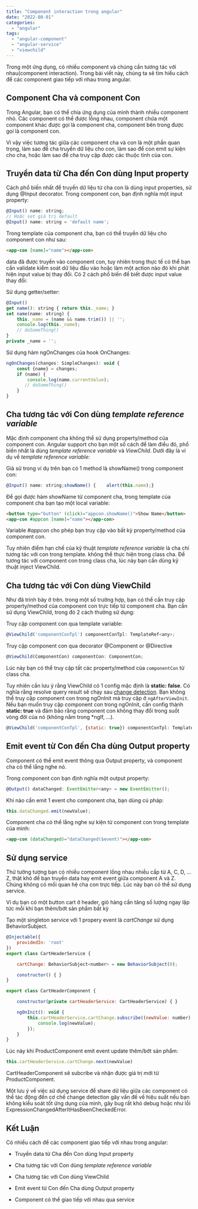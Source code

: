 ```yaml
---
title: "Component interaction trong angular"
date: "2022-08-01"
categories: 
  - "angular"
tags: 
  - "angular-component"
  - "angular-service"
  - "viewchild"
---
```


Trong một ứng dụng, có nhiều component và chúng cần tương tác với nhau(component interaction). Trong bài viết này, chúng ta sẽ tìm hiểu cách để các component giao tiếp với nhau trong angular.

## Component Cha và component Con

Trong Angular, bạn có thể chia ứng dụng của mình thành nhiều component nhỏ. Các component có thể được lồng nhau, component chứa một component khác được gọi là component cha, component bên trong được gọi là component con.

Vì vậy việc tương tác giữa các component cha và con là một phần quan trọng, làm sao để cha truyền dữ liệu cho con, làm sao để con emit sự kiện cho cha, hoặc làm sao để cha truy cập được các thuộc tính của con.

## Truyền data từ Cha đến Con dùng Input property

Cách phổ biến nhất để truyền dữ liệu từ cha con là dùng input properties, sử dụng @Input decorator. Trong component con, bạn định nghĩa một input property:

```js
@Input() name: string;
// Hoặc set giá trị default
@Input() name: string = 'default name';
```

Trong template của component cha, bạn có thể truyền dữ liệu cho component con như sau:

```html
<app-con [name]="name"></app-con>
```

data đã được truyền vào component con, tuy nhiên trong thực tế có thể bạn cần validate kiểm soát dữ liệu đầu vào hoặc làm một action nào đó khi phát hiện input value bị thay đổi. Có 2 cách phổ biến để biết được input value thay đổi:

Sử dụng getter/setter:

```js
@Input()
get name(): string { return this._name; }
set name(name: string) {
    this._name = (name && name.trim()) || '';
    console.log(this._name);
    // doSomeThing()
}
private _name = '';
```

Sử dụng hàm ngOnChanges của hook OnChanges:

```js
ngOnChanges(changes: SimpleChanges): void {
    const {name} = changes;
    if (name) {
        console.log(name.currentValue);
       // doSomeThing()
    }
}
```

## Cha tương tác với Con dùng _template reference variable_

Mặc định component cha không thể sử dụng property/method của component con. Angular support cho bạn một số cách để làm điều đó, phổ biến nhất là dùng _template reference variable_ và _ViewChild_. Dưới đây là ví dụ về _template reference variable_:

Giả sử trong ví dụ trên bạn có 1 method là showName() trong component con:

```js
@Input() name: string;showName() {    alert(this.name);}
```

Để gọi được hàm showName từ component cha, trong template của component cha bạn tạo một local variable:

```html
<button type="button" (click)="appcon.showName()">Show Name</button>
<app-con #appcon [name]="name"></app-con>
```

Variable _#appcon_ cho phép bạn truy cập vào bất kỳ property/method của component con.

Tuy nhiên điểm hạn chế của kỹ thuật _template reference variable_ là cha chỉ tương tác với con trong template. không thể thực hiện trong class cha. Để tương tác với component con trong class cha, lúc này bạn cần dùng kỹ thuật inject ViewChild.

## Cha tương tác với Con dùng ViewChild

Như đã trình bày ở trên. trong một số trường hợp, bạn có thể cần truy cập property/method của component con trực tiếp từ component cha. Bạn cần sử dụng ViewChild, trong đó 2 cách thường sử dụng:

Truy cập component con qua template variable:

```js
@ViewChild('componentConTpl') componentConTpl: TemplateRef<any>;
```

Truy cập component con qua decorator @Component or @Directive

```js
@ViewChild(ComponentCon) componentCon: ComponentCon;
```

Lúc này bạn có thể truy cập tất các property/method của `componentCon` từ class cha.

Tuy nhiên cần lưu ý rằng ViewChild có 1 config mặc định là **static: false**. Có nghĩa rằng resolve query result sẽ chạy sau [change detection](/angular-lifecycle-va-change-detection). Bạn không thể truy cập component con trong ngOnInit mà truy cập ở `ngAfterViewInit`. Nếu bạn muốn truy cập component con trong ngOnInit, cần config thành **static: true** và đảm bảo rằng component con không thay đổi trong suốt vòng đời của nó (không nằm trong \*ngIf, ...).

```js
@ViewChild('componentConTpl', {static: true}) componentConTpl: TemplateRef<any>;
```

## Emit event từ Con đến Cha dùng Output property

Component có thể emit event thông qua Output property, và component cha có thể lắng nghe nó.

Trong component con bạn định nghĩa một output property:

```js
@Output() dataChanged: EventEmitter<any> = new EventEmitter();
```

Khi nào cần emit 1 event cho component cha, bạn dùng cú pháp:

```js
this.dataChanged.emit(newValue);
```

Component cha có thể lắng nghe sự kiện từ component con trong template của mình:

```html
<app-con (dataChanged)="dataChanged($event)"></app-con>
```

## Sử dụng service

Thử tưởng tượng bạn có nhiều component lồng nhau nhiều cấp từ A, C, D, ... Z, thật khó để bạn truyền data hay emit event giữa component A và Z. Chúng không có mối quan hệ cha con trực tiếp. Lúc này bạn có thể sử dụng service.

Ví dụ bạn có một button cart ở header, giỏ hàng cần tăng số lượng ngay lập tức mỗi khi bạn thêm/bớt sản phẩm bất kỳ

Tạo một singleton service với 1 propery event là _cartChange_ sử dụng BehaviorSubject.

```js
@Injectable({
    providedIn: 'root'
})
export class CartHeaderService {

    cartChange: BehaviorSubject<number> = new BehaviorSubject(0);

    constructor() { }
}
```

```js
export class CartHeaderComponent {

    constructor(private cartHeaderService: CartHeaderService) { }

    ngOnInit(): void {
        this.cartHeaderService.cartChange.subscribe((newValue: number) => {
            console.log(newValue);
        });
    }
}
```

Lúc này khi ProductComponent emit event update thêm/bớt sản phẩm:

```js
this.cartHeaderService.cartChange.next(newValue)
```

CartHeaderComponent sẽ subcribe và nhận được giá trị mới từ ProductComponent.

Một lưu ý về việc sử dụng service để share dữ liệu giữa các component có thể tác động đến cơ chế change detection gây vấn đề về hiệu suất nếu bạn không kiểu soát tốt ứng dụng của mình, gây bug rất khó debug hoặc như lỗi ExpressionChangedAfterItHasBeenCheckedError.

## Kết Luận

Có nhiều cách để các component giao tiếp với nhau trong angular:

- Truyền data từ Cha đến Con dùng Input property

- Cha tương tác với Con dùng _template reference variable_

- Cha tương tác với Con dùng ViewChild

- Emit event từ Con đến Cha dùng Output property

- Component có thể giao tiếp với nhau qua service
